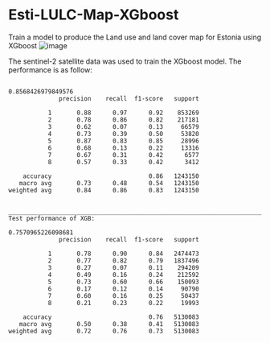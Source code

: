 # Esti-LULC-Map-XGboost
Train a model to produce the Land use and land cover map for Estonia using XGboost
![image](https://user-images.githubusercontent.com/47195556/137954536-c3f10773-2b1c-41ba-9419-da59615355ad.png)

The sentinel-2 satellite data was used to train the XGboost model. The performance is as follow:

```Training performance of XGB:

0.8568426979849576
              precision    recall  f1-score   support

           1       0.88      0.97      0.92    853269
           2       0.78      0.86      0.82    217181
           3       0.62      0.07      0.13     66579
           4       0.73      0.39      0.50     53820
           5       0.87      0.83      0.85     28996
           6       0.68      0.13      0.22     13316
           7       0.67      0.31      0.42      6577
           8       0.57      0.33      0.42      3412

    accuracy                           0.86   1243150
   macro avg       0.73      0.48      0.54   1243150
weighted avg       0.84      0.86      0.83   1243150


________________________________________________________________________________
Test performance of XGB:

0.7570965226098681
              precision    recall  f1-score   support

           1       0.78      0.90      0.84   2474473
           2       0.77      0.82      0.79   1837496
           3       0.27      0.07      0.11    294209
           4       0.49      0.16      0.24    212592
           5       0.73      0.60      0.66    150093
           6       0.17      0.12      0.14     90790
           7       0.60      0.16      0.25     50437
           8       0.21      0.23      0.22     19993

    accuracy                           0.76   5130083
   macro avg       0.50      0.38      0.41   5130083
weighted avg       0.72      0.76      0.73   5130083
```
